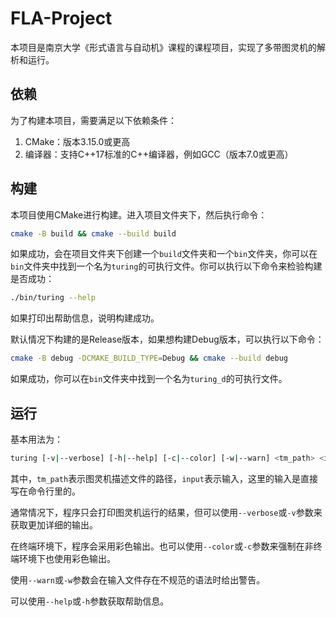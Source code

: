 # FLA-Project
本项目是南京大学《形式语言与自动机》课程的课程项目，实现了多带图灵机的解析和运行。

## 依赖
为了构建本项目，需要满足以下依赖条件：
1. CMake：版本3.15.0或更高
2. 编译器：支持C++17标准的C++编译器，例如GCC（版本7.0或更高）

## 构建
本项目使用CMake进行构建。进入项目文件夹下，然后执行命令：

```bash
cmake -B build && cmake --build build
```

如果成功，会在项目文件夹下创建一个`build`文件夹和一个`bin`文件夹，你可以在`bin`文件夹中找到一个名为`turing`的可执行文件。你可以执行以下命令来检验构建是否成功：

```bash
./bin/turing --help
```

如果打印出帮助信息，说明构建成功。

默认情况下构建的是Release版本，如果想构建Debug版本，可以执行以下命令：

```bash
cmake -B debug -DCMAKE_BUILD_TYPE=Debug && cmake --build debug
```

如果成功，你可以在`bin`文件夹中找到一个名为`turing_d`的可执行文件。

## 运行
基本用法为：

```bash
turing [-v|--verbose] [-h|--help] [-c|--color] [-w|--warn] <tm_path> <input>
```

其中，`tm_path`表示图灵机描述文件的路径，`input`表示输入，这里的输入是直接写在命令行里的。

通常情况下，程序只会打印图灵机运行的结果，但可以使用`--verbose`或`-v`参数来获取更加详细的输出。

在终端环境下，程序会采用彩色输出。也可以使用`--color`或`-c`参数来强制在非终端环境下也使用彩色输出。

使用`--warn`或`-w`参数会在输入文件存在不规范的语法时给出警告。

可以使用`--help`或`-h`参数获取帮助信息。
